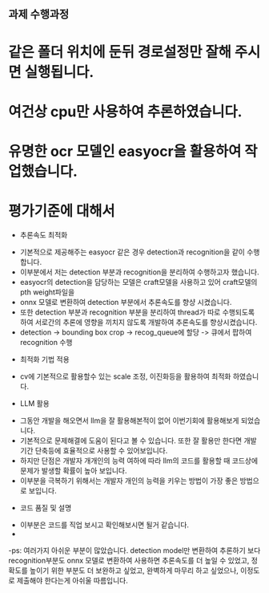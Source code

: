 ## 과제 수행과정
# 같은 폴더 위치에 둔뒤 경로설정만 잘해 주시면 실행됩니다.
# 여건상 cpu만 사용하여 추론하였습니다.
# 유명한 ocr 모델인 easyocr을 활용하여 작업했습니다.

# 평가기준에 대해서
  * 추론속도 최적화
  - 기본적으로 제공해주는 easyocr 같은 경우 detection과 recognition을 같이 수행합니다.
  - 이부분에서 저는 detection 부분과 recognition을 분리하여 수행하고자 했습니다.
  - easyocr의 detection을 담당하는 모델은 craft모델을 사용하고 있어 craft모델의 pth weight파일을
  - onnx 모델로 변환하여 detection 부분에서 추론속도를 향샹 시켰습니다.
  - 또한 detection 부분과 recognition 부분을 분리하여 thread가 따로 수행되도록하여 서로간의 추론에 영향을 끼치지 않도록 개발하여 추론속도를 향상시켰습니다.
  - detection -> bounding box crop -> recog_queue에 할당 -> 큐에서 팝하여 recognition 수행
    
  * 최적화 기법 적용
  - cv에 기본적으로 활용할수 있는 scale 조정, 이진화등을 활용하여 최적화 하였습니다.
  * LLM 활용
  - 그동안 개발을 해오면서 llm을 잘 활용해본적이 없어 이번기회에 활용해보게 되었습니다.
  - 기본적으로 문제해결에 도움이 된다고 볼 수 있습니다. 또한 잘 활용만 한다면 개발기간 단축등에 효율적으로 사용할 수 있어보입니다.
  - 하지만 단점은 개발자 개개인의 능력 여하에 따라 llm의 코드를 활용할 때 코드상에 문제가 발생할 확률이 높아 보입니다.
  - 이부분을 극복하기 위해서는 개발자 개인의 능력을 키우는 방법이 가장 좋은 방법으로 보입니다.

  * 코드 품질 및 설명
  - 이부분은 코드를 직업 보시고 확인해보시면 될거 같습니다.
  - 
-ps: 여러가지 아쉬운 부분이 많았습니다. detection model만 변환하여 추론하기 보다 recognition부분도 onnx 모델로 변환하여 사용하면
     추론속도를 더 높일 수 있었고, 정확도를 높이기 위한 부분도 더 보완하고 싶었고, 완벽하게 마무리 하고 싶었으나, 이정도로 제출해야 한다는게 아쉬울 따름입니다.
